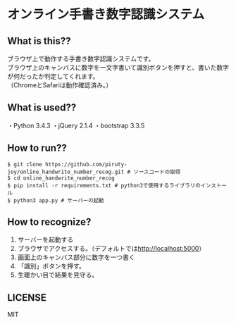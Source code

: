 # オンライン手書き数字認識システム

## What is this??

ブラウザ上で動作する手書き数字認識システムです。  
ブラウザ上のキャンバスに数字を一文字書いて識別ボタンを押すと、書いた数字が何だったか判定してくれます。  
（ChromeとSafariは動作確認済み。）

## What is used??

・Python 3.4.3
・jQuery 2.1.4
・bootstrap 3.3.5

## How to run??

```
$ git clone https://github.com/piruty-joy/online_handwrite_number_recog.git # ソースコードの取得
$ cd online_handwrite_number_recog
$ pip install -r requirements.txt # python3で使用するライブラリのインストール
$ python3 app.py # サーバーの起動
```

## How to recognize?

1. サーバーを起動する
1. ブラウザでアクセスする。（デフォルトでは[http://localhost:5000](http://localhost:5000)）
1. 画面上のキャンバス部分に数字を一つ書く
1. 「識別」ボタンを押す。
1. 生暖かい目で結果を見守る。

## LICENSE
MIT
